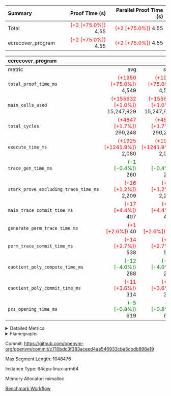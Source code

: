 | Summary | Proof Time (s) | Parallel Proof Time (s) |
|:---|---:|---:|
| Total | <span style='color: red'>(+2 [+75.0%])</span> 4.55 | <span style='color: red'>(+2 [+75.0%])</span> 4.55 |
| ecrecover_program | <span style='color: red'>(+2 [+75.0%])</span> 4.55 | <span style='color: red'>(+2 [+75.0%])</span> 4.55 |


| ecrecover_program |||||
|:---|---:|---:|---:|---:|
|metric|avg|sum|max|min|
| `total_proof_time_ms ` | <span style='color: red'>(+1950 [+75.0%])</span> 4,549 | <span style='color: red'>(+1950 [+75.0%])</span> 4,549 | <span style='color: red'>(+1950 [+75.0%])</span> 4,549 | <span style='color: red'>(+1950 [+75.0%])</span> 4,549 |
| `main_cells_used     ` | <span style='color: red'>(+155632 [+1.0%])</span> 15,247,929 | <span style='color: red'>(+155632 [+1.0%])</span> 15,247,929 | <span style='color: red'>(+155632 [+1.0%])</span> 15,247,929 | <span style='color: red'>(+155632 [+1.0%])</span> 15,247,929 |
| `total_cycles        ` | <span style='color: red'>(+4847 [+1.7%])</span> 290,248 | <span style='color: red'>(+4847 [+1.7%])</span> 290,248 | <span style='color: red'>(+4847 [+1.7%])</span> 290,248 | <span style='color: red'>(+4847 [+1.7%])</span> 290,248 |
| `execute_time_ms     ` | <span style='color: red'>(+1925 [+1241.9%])</span> 2,080 | <span style='color: red'>(+1925 [+1241.9%])</span> 2,080 | <span style='color: red'>(+1925 [+1241.9%])</span> 2,080 | <span style='color: red'>(+1925 [+1241.9%])</span> 2,080 |
| `trace_gen_time_ms   ` | <span style='color: green'>(-1 [-0.4%])</span> 260 | <span style='color: green'>(-1 [-0.4%])</span> 260 | <span style='color: green'>(-1 [-0.4%])</span> 260 | <span style='color: green'>(-1 [-0.4%])</span> 260 |
| `stark_prove_excluding_trace_time_ms` | <span style='color: red'>(+26 [+1.2%])</span> 2,209 | <span style='color: red'>(+26 [+1.2%])</span> 2,209 | <span style='color: red'>(+26 [+1.2%])</span> 2,209 | <span style='color: red'>(+26 [+1.2%])</span> 2,209 |
| `main_trace_commit_time_ms` | <span style='color: red'>(+17 [+4.4%])</span> 407 | <span style='color: red'>(+17 [+4.4%])</span> 407 | <span style='color: red'>(+17 [+4.4%])</span> 407 | <span style='color: red'>(+17 [+4.4%])</span> 407 |
| `generate_perm_trace_time_ms` | <span style='color: red'>(+1 [+2.6%])</span> 40 | <span style='color: red'>(+1 [+2.6%])</span> 40 | <span style='color: red'>(+1 [+2.6%])</span> 40 | <span style='color: red'>(+1 [+2.6%])</span> 40 |
| `perm_trace_commit_time_ms` | <span style='color: red'>(+14 [+2.7%])</span> 538 | <span style='color: red'>(+14 [+2.7%])</span> 538 | <span style='color: red'>(+14 [+2.7%])</span> 538 | <span style='color: red'>(+14 [+2.7%])</span> 538 |
| `quotient_poly_compute_time_ms` | <span style='color: green'>(-12 [-4.0%])</span> 288 | <span style='color: green'>(-12 [-4.0%])</span> 288 | <span style='color: green'>(-12 [-4.0%])</span> 288 | <span style='color: green'>(-12 [-4.0%])</span> 288 |
| `quotient_poly_commit_time_ms` | <span style='color: red'>(+11 [+3.6%])</span> 314 | <span style='color: red'>(+11 [+3.6%])</span> 314 | <span style='color: red'>(+11 [+3.6%])</span> 314 | <span style='color: red'>(+11 [+3.6%])</span> 314 |
| `pcs_opening_time_ms ` | <span style='color: green'>(-5 [-0.8%])</span> 619 | <span style='color: green'>(-5 [-0.8%])</span> 619 | <span style='color: green'>(-5 [-0.8%])</span> 619 | <span style='color: green'>(-5 [-0.8%])</span> 619 |



<details>
<summary>Detailed Metrics</summary>

| group | num_segments | keygen_time_ms | commit_exe_time_ms |
| --- | --- | --- | --- |
| ecrecover_program | 1 | 1,002 | 11 | 

| group | air_name | quotient_deg | interactions | constraints |
| --- | --- | --- | --- | --- |
| ecrecover_program | AccessAdapterAir<16> | 2 | 5 | 14 | 
| ecrecover_program | AccessAdapterAir<2> | 2 | 5 | 14 | 
| ecrecover_program | AccessAdapterAir<32> | 2 | 5 | 14 | 
| ecrecover_program | AccessAdapterAir<4> | 2 | 5 | 14 | 
| ecrecover_program | AccessAdapterAir<64> | 2 | 5 | 14 | 
| ecrecover_program | AccessAdapterAir<8> | 2 | 5 | 14 | 
| ecrecover_program | BitwiseOperationLookupAir<8> | 2 | 2 | 4 | 
| ecrecover_program | KeccakVmAir | 2 | 321 | 4,571 | 
| ecrecover_program | MemoryMerkleAir<8> | 2 | 4 | 40 | 
| ecrecover_program | PersistentBoundaryAir<8> | 2 | 3 | 6 | 
| ecrecover_program | PhantomAir | 2 | 3 | 5 | 
| ecrecover_program | Poseidon2PeripheryAir<BabyBearParameters>, 1> | 2 | 1 | 286 | 
| ecrecover_program | ProgramAir | 1 | 1 | 4 | 
| ecrecover_program | RangeTupleCheckerAir<2> | 1 | 1 | 4 | 
| ecrecover_program | VariableRangeCheckerAir | 1 | 1 | 4 | 
| ecrecover_program | VmAirWrapper<Rv32BaseAluAdapterAir, BaseAluCoreAir<4, 8> | 2 | 19 | 43 | 
| ecrecover_program | VmAirWrapper<Rv32BaseAluAdapterAir, LessThanCoreAir<4, 8> | 2 | 17 | 39 | 
| ecrecover_program | VmAirWrapper<Rv32BaseAluAdapterAir, ShiftCoreAir<4, 8> | 2 | 23 | 90 | 
| ecrecover_program | VmAirWrapper<Rv32BranchAdapterAir, BranchEqualCoreAir<4> | 2 | 11 | 25 | 
| ecrecover_program | VmAirWrapper<Rv32BranchAdapterAir, BranchLessThanCoreAir<4, 8> | 2 | 13 | 41 | 
| ecrecover_program | VmAirWrapper<Rv32CondRdWriteAdapterAir, Rv32JalLuiCoreAir> | 2 | 10 | 22 | 
| ecrecover_program | VmAirWrapper<Rv32HintStoreAdapterAir, Rv32HintStoreCoreAir> | 2 | 15 | 17 | 
| ecrecover_program | VmAirWrapper<Rv32IsEqualModAdapterAir<2, 1, 32, 32>, ModularIsEqualCoreAir<32, 4, 8> | 2 | 25 | 223 | 
| ecrecover_program | VmAirWrapper<Rv32JalrAdapterAir, Rv32JalrCoreAir> | 2 | 16 | 20 | 
| ecrecover_program | VmAirWrapper<Rv32LoadStoreAdapterAir, LoadSignExtendCoreAir<4, 8> | 2 | 18 | 33 | 
| ecrecover_program | VmAirWrapper<Rv32LoadStoreAdapterAir, LoadStoreCoreAir<4> | 2 | 17 | 38 | 
| ecrecover_program | VmAirWrapper<Rv32MultAdapterAir, DivRemCoreAir<4, 8> | 2 | 25 | 88 | 
| ecrecover_program | VmAirWrapper<Rv32MultAdapterAir, MulHCoreAir<4, 8> | 2 | 24 | 38 | 
| ecrecover_program | VmAirWrapper<Rv32MultAdapterAir, MultiplicationCoreAir<4, 8> | 2 | 19 | 26 | 
| ecrecover_program | VmAirWrapper<Rv32RdWriteAdapterAir, Rv32AuipcCoreAir> | 2 | 11 | 15 | 
| ecrecover_program | VmAirWrapper<Rv32VecHeapAdapterAir<1, 2, 2, 32, 32>, EcDoubleCoreAir> | 2 | 411 | 514 | 
| ecrecover_program | VmAirWrapper<Rv32VecHeapAdapterAir<2, 1, 1, 32, 32>, FieldExpressionCoreAir> | 2 | 156 | 190 | 
| ecrecover_program | VmAirWrapper<Rv32VecHeapAdapterAir<2, 2, 2, 32, 32>, FieldExpressionCoreAir> | 2 | 422 | 457 | 
| ecrecover_program | VmConnectorAir | 2 | 3 | 9 | 

| group | air_name | dsl_ir | opcode | segment | cells_used |
| --- | --- | --- | --- | --- | --- |
| ecrecover_program | <Rv32BaseAluAdapterAir,BaseAluCoreAir<4, 8>> |  | ADD | 0 | 2,645,532 | 
| ecrecover_program | <Rv32BaseAluAdapterAir,BaseAluCoreAir<4, 8>> |  | AND | 0 | 559,512 | 
| ecrecover_program | <Rv32BaseAluAdapterAir,BaseAluCoreAir<4, 8>> |  | OR | 0 | 250,740 | 
| ecrecover_program | <Rv32BaseAluAdapterAir,BaseAluCoreAir<4, 8>> |  | SUB | 0 | 318,600 | 
| ecrecover_program | <Rv32BaseAluAdapterAir,BaseAluCoreAir<4, 8>> |  | XOR | 0 | 900 | 
| ecrecover_program | <Rv32BaseAluAdapterAir,LessThanCoreAir<4, 8>> |  | SLTU | 0 | 74,407 | 
| ecrecover_program | <Rv32BaseAluAdapterAir,ShiftCoreAir<4, 8>> |  | SLL | 0 | 228,536 | 
| ecrecover_program | <Rv32BaseAluAdapterAir,ShiftCoreAir<4, 8>> |  | SRL | 0 | 238,023 | 
| ecrecover_program | <Rv32BranchAdapterAir,BranchEqualCoreAir<4>> |  | BEQ | 0 | 275,912 | 
| ecrecover_program | <Rv32BranchAdapterAir,BranchEqualCoreAir<4>> |  | BNE | 0 | 124,202 | 
| ecrecover_program | <Rv32BranchAdapterAir,BranchLessThanCoreAir<4, 8>> |  | BGEU | 0 | 29,600 | 
| ecrecover_program | <Rv32BranchAdapterAir,BranchLessThanCoreAir<4, 8>> |  | BLT | 0 | 384 | 
| ecrecover_program | <Rv32BranchAdapterAir,BranchLessThanCoreAir<4, 8>> |  | BLTU | 0 | 719,648 | 
| ecrecover_program | <Rv32CondRdWriteAdapterAir,Rv32JalLuiCoreAir> |  | JAL | 0 | 22,734 | 
| ecrecover_program | <Rv32CondRdWriteAdapterAir,Rv32JalLuiCoreAir> |  | LUI | 0 | 50,292 | 
| ecrecover_program | <Rv32HintStoreAdapterAir,Rv32HintStoreCoreAir> |  | HINT_STOREW | 0 | 5,564 | 
| ecrecover_program | <Rv32IsEqualModAdapterAir<2, 1, 32, 32>,ModularIsEqualCoreAir<32, 4, 8>> |  | IS_EQ | 0 | 531,698 | 
| ecrecover_program | <Rv32IsEqualModAdapterAir<2, 1, 32, 32>,ModularIsEqualCoreAir<32, 4, 8>> |  | SETUP_ISEQ | 0 | 332 | 
| ecrecover_program | <Rv32JalrAdapterAir,Rv32JalrCoreAir> |  | JALR | 0 | 186,060 | 
| ecrecover_program | <Rv32LoadStoreAdapterAir,LoadSignExtendCoreAir<4, 8>> |  | LOADB | 0 | 132,300 | 
| ecrecover_program | <Rv32LoadStoreAdapterAir,LoadStoreCoreAir<4>> |  | LOADBU | 0 | 98,000 | 
| ecrecover_program | <Rv32LoadStoreAdapterAir,LoadStoreCoreAir<4>> |  | LOADW | 0 | 553,840 | 
| ecrecover_program | <Rv32LoadStoreAdapterAir,LoadStoreCoreAir<4>> |  | STOREB | 0 | 1,037,520 | 
| ecrecover_program | <Rv32LoadStoreAdapterAir,LoadStoreCoreAir<4>> |  | STOREW | 0 | 2,702,880 | 
| ecrecover_program | <Rv32MultAdapterAir,DivRemCoreAir<4, 8>> |  | DIVU | 0 | 285 | 
| ecrecover_program | <Rv32MultAdapterAir,MulHCoreAir<4, 8>> |  | MULHU | 0 | 195 | 
| ecrecover_program | <Rv32MultAdapterAir,MultiplicationCoreAir<4, 8>> |  | MUL | 0 | 79,329 | 
| ecrecover_program | <Rv32RdWriteAdapterAir,Rv32AuipcCoreAir> |  | AUIPC | 0 | 71,022 | 
| ecrecover_program | <Rv32VecHeapAdapterAir<1, 2, 2, 32, 32>,EcDoubleCoreAir> |  | EcDouble | 0 | 690,153 | 
| ecrecover_program | <Rv32VecHeapAdapterAir<2, 1, 1, 32, 32>,FieldExpressionCoreAir> |  | ModularAddSub | 0 | 2,388 | 
| ecrecover_program | <Rv32VecHeapAdapterAir<2, 1, 1, 32, 32>,FieldExpressionCoreAir> |  | ModularMulDiv | 0 | 8,352 | 
| ecrecover_program | <Rv32VecHeapAdapterAir<2, 2, 2, 32, 32>,FieldExpressionCoreAir> |  | EcAddNe | 0 | 449,394 | 
| ecrecover_program | KeccakVmAir |  | KECCAK256 | 0 | 379,680 | 
| ecrecover_program | PhantomAir |  | PHANTOM | 0 | 270 | 

| group | air_name | segment | rows | prep_cols | perm_cols | main_cols | cells |
| --- | --- | --- | --- | --- | --- | --- | --- |
| ecrecover_program | AccessAdapterAir<16> | 0 | 16,384 |  | 24 | 25 | 802,816 | 
| ecrecover_program | AccessAdapterAir<2> | 0 | 256 |  | 24 | 11 | 8,960 | 
| ecrecover_program | AccessAdapterAir<32> | 0 | 8,192 |  | 24 | 41 | 532,480 | 
| ecrecover_program | AccessAdapterAir<4> | 0 | 128 |  | 24 | 13 | 4,736 | 
| ecrecover_program | AccessAdapterAir<8> | 0 | 32,768 |  | 24 | 17 | 1,343,488 | 
| ecrecover_program | BitwiseOperationLookupAir<8> | 0 | 65,536 | 3 | 8 | 2 | 655,360 | 
| ecrecover_program | KeccakVmAir | 0 | 128 |  | 1,288 | 3,164 | 569,856 | 
| ecrecover_program | MemoryMerkleAir<8> | 0 | 4,096 |  | 20 | 32 | 212,992 | 
| ecrecover_program | PersistentBoundaryAir<8> | 0 | 4,096 |  | 12 | 20 | 131,072 | 
| ecrecover_program | PhantomAir | 0 | 64 |  | 12 | 6 | 1,152 | 
| ecrecover_program | Poseidon2PeripheryAir<BabyBearParameters>, 1> | 0 | 4,096 |  | 8 | 300 | 1,261,568 | 
| ecrecover_program | ProgramAir | 0 | 16,384 |  | 8 | 10 | 294,912 | 
| ecrecover_program | RangeTupleCheckerAir<2> | 0 | 524,288 | 2 | 8 | 1 | 4,718,592 | 
| ecrecover_program | VariableRangeCheckerAir | 0 | 262,144 | 2 | 8 | 1 | 2,359,296 | 
| ecrecover_program | VmAirWrapper<Rv32BaseAluAdapterAir, BaseAluCoreAir<4, 8> | 0 | 131,072 |  | 80 | 36 | 15,204,352 | 
| ecrecover_program | VmAirWrapper<Rv32BaseAluAdapterAir, LessThanCoreAir<4, 8> | 0 | 2,048 |  | 40 | 37 | 157,696 | 
| ecrecover_program | VmAirWrapper<Rv32BaseAluAdapterAir, ShiftCoreAir<4, 8> | 0 | 16,384 |  | 52 | 53 | 1,720,320 | 
| ecrecover_program | VmAirWrapper<Rv32BranchAdapterAir, BranchEqualCoreAir<4> | 0 | 16,384 |  | 48 | 26 | 1,212,416 | 
| ecrecover_program | VmAirWrapper<Rv32BranchAdapterAir, BranchLessThanCoreAir<4, 8> | 0 | 32,768 |  | 56 | 32 | 2,883,584 | 
| ecrecover_program | VmAirWrapper<Rv32CondRdWriteAdapterAir, Rv32JalLuiCoreAir> | 0 | 4,096 |  | 44 | 18 | 253,952 | 
| ecrecover_program | VmAirWrapper<Rv32HintStoreAdapterAir, Rv32HintStoreCoreAir> | 0 | 256 |  | 36 | 26 | 15,872 | 
| ecrecover_program | VmAirWrapper<Rv32IsEqualModAdapterAir<2, 1, 32, 32>, ModularIsEqualCoreAir<32, 4, 8> | 0 | 4,096 |  | 56 | 166 | 909,312 | 
| ecrecover_program | VmAirWrapper<Rv32JalrAdapterAir, Rv32JalrCoreAir> | 0 | 8,192 |  | 36 | 28 | 524,288 | 
| ecrecover_program | VmAirWrapper<Rv32LoadStoreAdapterAir, LoadSignExtendCoreAir<4, 8> | 0 | 4,096 |  | 76 | 35 | 454,656 | 
| ecrecover_program | VmAirWrapper<Rv32LoadStoreAdapterAir, LoadStoreCoreAir<4> | 0 | 131,072 |  | 72 | 40 | 14,680,064 | 
| ecrecover_program | VmAirWrapper<Rv32MultAdapterAir, DivRemCoreAir<4, 8> | 0 | 8 |  | 104 | 57 | 1,288 | 
| ecrecover_program | VmAirWrapper<Rv32MultAdapterAir, MulHCoreAir<4, 8> | 0 | 8 |  | 100 | 39 | 1,112 | 
| ecrecover_program | VmAirWrapper<Rv32MultAdapterAir, MultiplicationCoreAir<4, 8> | 0 | 4,096 |  | 80 | 31 | 454,656 | 
| ecrecover_program | VmAirWrapper<Rv32RdWriteAdapterAir, Rv32AuipcCoreAir> | 0 | 4,096 |  | 28 | 21 | 200,704 | 
| ecrecover_program | VmAirWrapper<Rv32VecHeapAdapterAir<1, 2, 2, 32, 32>, EcDoubleCoreAir> | 0 | 2,048 |  | 828 | 543 | 2,807,808 | 
| ecrecover_program | VmAirWrapper<Rv32VecHeapAdapterAir<2, 1, 1, 32, 32>, FieldExpressionCoreAir> | 0 | 32 |  | 316 | 261 | 18,464 | 
| ecrecover_program | VmAirWrapper<Rv32VecHeapAdapterAir<2, 2, 2, 32, 32>, FieldExpressionCoreAir> | 0 | 1,024 |  | 848 | 619 | 1,502,208 | 
| ecrecover_program | VmConnectorAir | 0 | 2 | 1 | 12 | 4 | 32 | 

| group | chip_name | segment | rows_used |
| --- | --- | --- | --- |
| ecrecover_program | <Rv32BaseAluAdapterAir,BaseAluCoreAir<4, 8>> | 0 | 104,869 | 
| ecrecover_program | <Rv32BaseAluAdapterAir,LessThanCoreAir<4, 8>> | 0 | 2,011 | 
| ecrecover_program | <Rv32BaseAluAdapterAir,ShiftCoreAir<4, 8>> | 0 | 8,803 | 
| ecrecover_program | <Rv32BranchAdapterAir,BranchEqualCoreAir<4>> | 0 | 15,389 | 
| ecrecover_program | <Rv32BranchAdapterAir,BranchLessThanCoreAir<4, 8>> | 0 | 23,426 | 
| ecrecover_program | <Rv32CondRdWriteAdapterAir,Rv32JalLuiCoreAir> | 0 | 4,057 | 
| ecrecover_program | <Rv32HintStoreAdapterAir,Rv32HintStoreCoreAir> | 0 | 214 | 
| ecrecover_program | <Rv32IsEqualModAdapterAir<2, 1, 32, 32>,ModularIsEqualCoreAir<32, 4, 8>> | 0 | 3,194 | 
| ecrecover_program | <Rv32JalrAdapterAir,Rv32JalrCoreAir> | 0 | 6,645 | 
| ecrecover_program | <Rv32LoadStoreAdapterAir,LoadSignExtendCoreAir<4, 8>> | 0 | 3,780 | 
| ecrecover_program | <Rv32LoadStoreAdapterAir,LoadStoreCoreAir<4>> | 0 | 109,806 | 
| ecrecover_program | <Rv32MultAdapterAir,DivRemCoreAir<4, 8>> | 0 | 5 | 
| ecrecover_program | <Rv32MultAdapterAir,MulHCoreAir<4, 8>> | 0 | 5 | 
| ecrecover_program | <Rv32MultAdapterAir,MultiplicationCoreAir<4, 8>> | 0 | 2,559 | 
| ecrecover_program | <Rv32RdWriteAdapterAir,Rv32AuipcCoreAir> | 0 | 3,383 | 
| ecrecover_program | <Rv32VecHeapAdapterAir<1, 2, 2, 32, 32>,EcDoubleCoreAir> | 0 | 1,271 | 
| ecrecover_program | <Rv32VecHeapAdapterAir<2, 1, 1, 32, 32>,FieldExpressionCoreAir> | 0 | 21 | 
| ecrecover_program | <Rv32VecHeapAdapterAir<2, 2, 2, 32, 32>,FieldExpressionCoreAir> | 0 | 726 | 
| ecrecover_program | AccessAdapter<16> | 0 | 13,306 | 
| ecrecover_program | AccessAdapter<2> | 0 | 132 | 
| ecrecover_program | AccessAdapter<32> | 0 | 6,654 | 
| ecrecover_program | AccessAdapter<4> | 0 | 68 | 
| ecrecover_program | AccessAdapter<8> | 0 | 27,216 | 
| ecrecover_program | Arc<BabyBearParameters>, 1> | 0 | 2,060 | 
| ecrecover_program | BitwiseOperationLookupAir<8> | 0 | 65,536 | 
| ecrecover_program | Boundary | 0 | 2,990 | 
| ecrecover_program | KeccakVmAir | 0 | 120 | 
| ecrecover_program | Merkle | 0 | 3,288 | 
| ecrecover_program | PhantomAir | 0 | 45 | 
| ecrecover_program | ProgramChip | 0 | 8,624 | 
| ecrecover_program | RangeTupleCheckerAir<2> | 0 | 524,288 | 
| ecrecover_program | VariableRangeCheckerAir | 0 | 262,144 | 
| ecrecover_program | VmConnectorAir | 0 | 2 | 

| group | dsl_ir | opcode | segment | frequency |
| --- | --- | --- | --- | --- |
| ecrecover_program |  | ADD | 0 | 73,487 | 
| ecrecover_program |  | AND | 0 | 15,542 | 
| ecrecover_program |  | AUIPC | 0 | 3,383 | 
| ecrecover_program |  | BEQ | 0 | 10,612 | 
| ecrecover_program |  | BGEU | 0 | 925 | 
| ecrecover_program |  | BLT | 0 | 12 | 
| ecrecover_program |  | BLTU | 0 | 22,489 | 
| ecrecover_program |  | BNE | 0 | 4,777 | 
| ecrecover_program |  | DIVU | 0 | 5 | 
| ecrecover_program |  | EcAddNe | 0 | 726 | 
| ecrecover_program |  | EcDouble | 0 | 1,271 | 
| ecrecover_program |  | HINT_STOREW | 0 | 214 | 
| ecrecover_program |  | IS_EQ | 0 | 3,203 | 
| ecrecover_program |  | JAL | 0 | 1,263 | 
| ecrecover_program |  | JALR | 0 | 6,645 | 
| ecrecover_program |  | KECCAK256 | 0 | 5 | 
| ecrecover_program |  | LOADB | 0 | 3,780 | 
| ecrecover_program |  | LOADBU | 0 | 2,450 | 
| ecrecover_program |  | LOADW | 0 | 13,846 | 
| ecrecover_program |  | LUI | 0 | 2,794 | 
| ecrecover_program |  | MUL | 0 | 2,559 | 
| ecrecover_program |  | MULHU | 0 | 5 | 
| ecrecover_program |  | ModularAddSub | 0 | 12 | 
| ecrecover_program |  | ModularMulDiv | 0 | 32 | 
| ecrecover_program |  | OR | 0 | 6,965 | 
| ecrecover_program |  | PHANTOM | 0 | 45 | 
| ecrecover_program |  | SETUP_ISEQ | 0 | 2 | 
| ecrecover_program |  | SLL | 0 | 4,312 | 
| ecrecover_program |  | SLTU | 0 | 2,011 | 
| ecrecover_program |  | SRL | 0 | 4,491 | 
| ecrecover_program |  | STOREB | 0 | 25,938 | 
| ecrecover_program |  | STOREW | 0 | 67,572 | 
| ecrecover_program |  | SUB | 0 | 8,850 | 
| ecrecover_program |  | XOR | 0 | 25 | 

| group | segment | trace_gen_time_ms | total_proof_time_ms | total_cycles | total_cells | stark_prove_excluding_trace_time_ms | quotient_poly_compute_time_ms | quotient_poly_commit_time_ms | perm_trace_commit_time_ms | pcs_opening_time_ms | main_trace_commit_time_ms | main_cells_used | generate_perm_trace_time_ms | execute_time_ms |
| --- | --- | --- | --- | --- | --- | --- | --- | --- | --- | --- | --- | --- | --- | --- |
| ecrecover_program | 0 | 260 | 4,549 | 290,248 | 55,919,495 | 2,209 | 288 | 314 | 538 | 619 | 407 | 15,247,929 | 40 | 2,080 | 

</details>


<details>
<summary>Flamegraphs</summary>

[![](https://openvm-public-data-sandbox-us-east-1.s3.us-east-1.amazonaws.com/benchmark/github/flamegraphs/c710bdc3f383aceed4ae546933cba5cbdb898e19/ecrecover-c710bdc3f383aceed4ae546933cba5cbdb898e19-ecrecover_program.dsl_ir.opcode.air_name.cells_used.reverse.svg)](https://openvm-public-data-sandbox-us-east-1.s3.us-east-1.amazonaws.com/benchmark/github/flamegraphs/c710bdc3f383aceed4ae546933cba5cbdb898e19/ecrecover-c710bdc3f383aceed4ae546933cba5cbdb898e19-ecrecover_program.dsl_ir.opcode.air_name.cells_used.reverse.svg)
[![](https://openvm-public-data-sandbox-us-east-1.s3.us-east-1.amazonaws.com/benchmark/github/flamegraphs/c710bdc3f383aceed4ae546933cba5cbdb898e19/ecrecover-c710bdc3f383aceed4ae546933cba5cbdb898e19-ecrecover_program.dsl_ir.opcode.air_name.cells_used.svg)](https://openvm-public-data-sandbox-us-east-1.s3.us-east-1.amazonaws.com/benchmark/github/flamegraphs/c710bdc3f383aceed4ae546933cba5cbdb898e19/ecrecover-c710bdc3f383aceed4ae546933cba5cbdb898e19-ecrecover_program.dsl_ir.opcode.air_name.cells_used.svg)
[![](https://openvm-public-data-sandbox-us-east-1.s3.us-east-1.amazonaws.com/benchmark/github/flamegraphs/c710bdc3f383aceed4ae546933cba5cbdb898e19/ecrecover-c710bdc3f383aceed4ae546933cba5cbdb898e19-ecrecover_program.dsl_ir.opcode.frequency.reverse.svg)](https://openvm-public-data-sandbox-us-east-1.s3.us-east-1.amazonaws.com/benchmark/github/flamegraphs/c710bdc3f383aceed4ae546933cba5cbdb898e19/ecrecover-c710bdc3f383aceed4ae546933cba5cbdb898e19-ecrecover_program.dsl_ir.opcode.frequency.reverse.svg)
[![](https://openvm-public-data-sandbox-us-east-1.s3.us-east-1.amazonaws.com/benchmark/github/flamegraphs/c710bdc3f383aceed4ae546933cba5cbdb898e19/ecrecover-c710bdc3f383aceed4ae546933cba5cbdb898e19-ecrecover_program.dsl_ir.opcode.frequency.svg)](https://openvm-public-data-sandbox-us-east-1.s3.us-east-1.amazonaws.com/benchmark/github/flamegraphs/c710bdc3f383aceed4ae546933cba5cbdb898e19/ecrecover-c710bdc3f383aceed4ae546933cba5cbdb898e19-ecrecover_program.dsl_ir.opcode.frequency.svg)

</details>

Commit: https://github.com/openvm-org/openvm/commit/c710bdc3f383aceed4ae546933cba5cbdb898e19

Max Segment Length: 1048476

Instance Type: 64cpu-linux-arm64

Memory Allocator: mimalloc

[Benchmark Workflow](https://github.com/openvm-org/openvm/actions/runs/12851930243)
